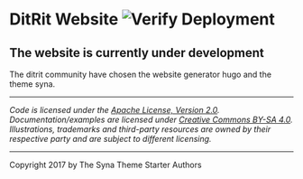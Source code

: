 
# DitRit Website ![Verify Deployment](https://github.com/ditrit/ditrit.github.io/workflows/Verify%20Deployment/badge.svg)

## The website is currently under development

The ditrit community have chosen the website generator hugo and the theme syna.

----

*Code is licensed under the [Apache License, Version 2.0](/LICENSE).*  
*Documentation/examples are licensed under [Creative Commons BY-SA 4.0](/docs/LICENSE).*  
*Illustrations, trademarks and third-party resources are owned by their respective party and are subject to different licensing.*

---

Copyright 2017 by The Syna Theme Starter Authors

